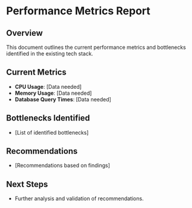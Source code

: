 # Performance Metrics Report

## Overview
This document outlines the current performance metrics and bottlenecks identified in the existing tech stack.

## Current Metrics
- **CPU Usage**: [Data needed]
- **Memory Usage**: [Data needed]
- **Database Query Times**: [Data needed]

## Bottlenecks Identified
- [List of identified bottlenecks] 

## Recommendations
- [Recommendations based on findings]

## Next Steps
- Further analysis and validation of recommendations.